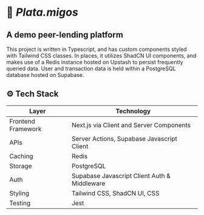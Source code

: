 # 💸 *Plata.migos* 

## A demo peer-lending platform  
This project is written in Typescript, and has custom components styled with Tailwind CSS classes.
In places, it utilizes ShadCN UI components, and makes use of a Redis instance hosted on Upstash to persist frequently queried data.
User and transaction data is held within a PostgreSQL database hosted on Supabase.

 ## ⚙️ Tech Stack
| **Layer**          | **Technology**             |
|---------------------|----------------------------|
| Frontend Framework    | Next.js via Client and Server Components      |
| APIs    | Server Actions, Supabase Javascript Client      |
| Caching   | Redis      |
| Storage    | PostgreSQL      |
| Auth    | Supabase Javascript Client Auth & Middleware     |
| Styling    | Tailwind CSS, ShadCN UI, CSS    |
| Testing    | Jest    |

